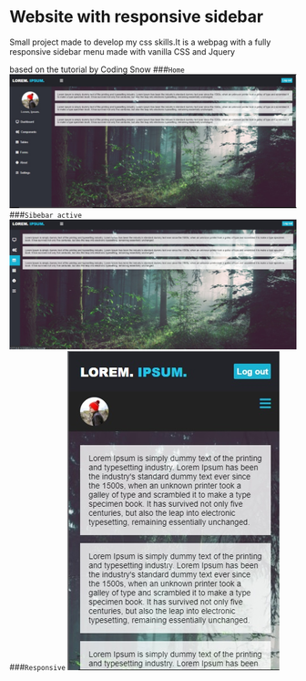 # Website with responsive sidebar
Small project made to develop my css skills.It is a webpag with a fully responsive sidebar menu made with vanilla CSS and Jquery

based on the tutorial by Coding Snow
###`Home`
![Home](https://github.com/lucaspires-source/sidebar_responsive/blob/main/1.jpg?raw=true)
###`Sibebar active`
![Sidebar actived](https://github.com/lucaspires-source/sidebar_responsive/blob/main/2.jpg?raw=true)
###`Responsive`
![Responsive](https://github.com/lucaspires-source/sidebar_responsive/blob/main/3.jpg?raw=true)
